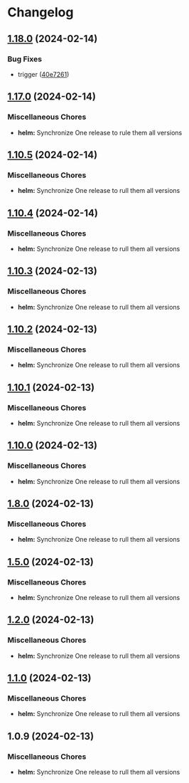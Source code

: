 # Changelog

## [1.18.0](https://github.com/bhuism/nextjstryout2/compare/helm-v1.17.0...helm-v1.18.0) (2024-02-14)


### Bug Fixes

* trigger ([40e7261](https://github.com/bhuism/nextjstryout2/commit/40e726123762390f92d869960ec61b4274f1e409))

## [1.17.0](https://github.com/bhuism/nextjstryout2/compare/helm-v1.10.5...helm-v1.17.0) (2024-02-14)


### Miscellaneous Chores

* **helm:** Synchronize One release to rule them all versions

## [1.10.5](https://github.com/bhuism/nextjstryout2/compare/helm-v1.10.4...helm-v1.10.5) (2024-02-14)


### Miscellaneous Chores

* **helm:** Synchronize One release to rull them all versions

## [1.10.4](https://github.com/bhuism/nextjstryout2/compare/helm-v1.10.3...helm-v1.10.4) (2024-02-14)


### Miscellaneous Chores

* **helm:** Synchronize One release to rull them all versions

## [1.10.3](https://github.com/bhuism/nextjstryout2/compare/helm-v1.10.2...helm-v1.10.3) (2024-02-13)


### Miscellaneous Chores

* **helm:** Synchronize One release to rull them all versions

## [1.10.2](https://github.com/bhuism/nextjstryout2/compare/helm-v1.10.1...helm-v1.10.2) (2024-02-13)


### Miscellaneous Chores

* **helm:** Synchronize One release to rull them all versions

## [1.10.1](https://github.com/bhuism/nextjstryout2/compare/helm-v1.10.0...helm-v1.10.1) (2024-02-13)


### Miscellaneous Chores

* **helm:** Synchronize One release to rull them all versions

## [1.10.0](https://github.com/bhuism/nextjstryout2/compare/helm-v1.8.0...helm-v1.10.0) (2024-02-13)


### Miscellaneous Chores

* **helm:** Synchronize One release to rull them all versions

## [1.8.0](https://github.com/bhuism/nextjstryout2/compare/helm-v1.5.0...helm-v1.8.0) (2024-02-13)


### Miscellaneous Chores

* **helm:** Synchronize One release to rull them all versions

## [1.5.0](https://github.com/bhuism/nextjstryout2/compare/helm-v1.4.0...helm-v1.5.0) (2024-02-13)


### Miscellaneous Chores

* **helm:** Synchronize One release to rull them all versions

## [1.2.0](https://github.com/bhuism/nextjstryout2/compare/helm-v1.1.0...helm-v1.2.0) (2024-02-13)


### Miscellaneous Chores

* **helm:** Synchronize One release to rull them all versions

## [1.1.0](https://github.com/bhuism/nextjstryout2/compare/helm-v1.0.9...helm-v1.1.0) (2024-02-13)


### Miscellaneous Chores

* **helm:** Synchronize One release to rull them all versions

## 1.0.9 (2024-02-13)


### Miscellaneous Chores

* **helm:** Synchronize One release to rull them all versions
